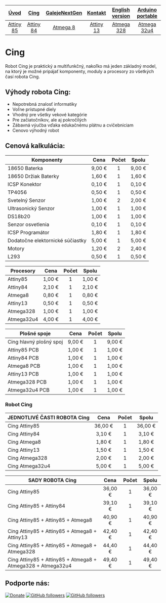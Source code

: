 | [**Úvod**](README-Attiny85.md) |[**Cing**](README-cing-sk.md)  |[**GalejeNextGen**](README-GNG-sk.md)|[**Kontakt**](README-kontakt.md)|[**English version**](README-en.md)|[**Arduino portable**](https://goo.gl/Sfmrn4)|
|:---:|:---:|:---:|:---:|:---:|:---:|
|[Attiny 85](README-Attiny85.md)|[Attiny 84](README-Attiny84.md)|[Atmega 8](README-Atmega8.md)|[Attiny 13](README-Attiny13.md)|[Atmega 328](README-Atmega328.md)|[Atmega 32u4](README-Atmega32u4.md)|

# Cing
  Robot Cing je praktický a multifunkčný, nakoľko má jeden základný model, na ktorý je možné pripájať komponenty, moduly a procesory zo všetkých časí robota Cing. 

## Výhody robota Cing:
-	Nepotrebná znalosť informatiky
-	Voľne prístupné diely
-	Vhodný pre všetky vekové kategórie
-	Pre začiatočníkov, ale aj pokročilých
-	Zábavná výučba vďaka edukačnému plátnu a cvičebniciam
-	Cenovo výhodný robot

## Cenová kalkulácia:

| Komponenty                                  | Cena   | Počet | Spolu  |
|---------------------------------------------|:------:|:-----:|:------:|
| 18650 Baterka                               | 9,00 € | 1     | 9,00 € |
| 18650 Držiak Baterky                        | 1,60 € | 1     | 1,60 € |
| ICSP Konektor                               | 0,10 € | 1     | 0,10 € |
| TP4056                                      | 0,50 € | 1     | 0,50 € |
| Svetelný Senzor                             | 1,00 € | 2     | 2,00 € |
| Ultrasonický Senzor                         | 1,00 € | 1     | 1,00 € |
| DS18b20                                     | 1,00 € | 1     | 1,00 € |
| Senzor osvetlenia                           | 0,10 € | 1     | 0,10 € |
| ICSP Programátor                            | 1,80 € | 1     | 1,80 € |
| Dodatočne elektornické súčiastky            | 5,00 € | 1     | 5,00 € |
| Motory                                      | 1,20 € | 2     | 2,40 € |
| L293                                        | 0,50 € | 1     | 0,50 € |

| Procesory                                   | Cena   | Počet | Spolu  |
|---------------------------------------------|:------:|:-----:|:------:|
| Attiny85                                    | 1,00 € | 1     | 1,00 € |
| Attiny84                                    | 2,10 € | 1     | 2,10 € |
| Atmega8                                     | 0,80 € | 1     | 0,80 € |
| Attiny13                                    | 0,50 € | 1     | 0,50 € |
| Atmega328                                   | 1,00 € | 1     | 1,00 € |
| Atmega32u4                                  | 4,00 € | 1     | 4,00 € |

| Plošné spoje                                | Cena   | Počet | Spolu  |
|---------------------------------------------|:------:|:-----:|:------:|
| Cing hlavný plošný spoj                     | 9,00 € | 1     | 9,00 € |
| Attiny85 PCB                                | 1,00 € | 1     | 1,00 € |
| Attiny84 PCB                                | 1,00 € | 1     | 1,00 € |
| Atmega8 PCB                                 | 1,00 € | 1     | 1,00 € |
| Attiny13 PCB                                | 1,00 € | 1     | 1,00 € |
| Atmega328 PCB                               | 1,00 € | 1     | 1,00 € |
| Atmega32u4 PCB                              | 1,00 € | 1     | 1,00 € |

### Robot Cing

|  JEDNOTLIVÉ ČASTI ROBOTA Cing                               |   Cena  | Počet | Spolu   |
|-------------------------------------------------------------|:-------:|:-----:|:-------:|
| Cing Attiny85                                               | 36,00 € |   1   | 36,00 € |
| Cing Attiny84                                               |  3,10 € |   1   |  3,10 € |
| Cing Atmega8                                                |  1,80 € |   1   |  1,80 € |
| Cing Attiny13                                               |  1,50 € |   1   |  1,50 € |
| Cing Atmega328                                              |  2,00 € |   1   |  2,00 € |
| Cing Atmega32u4                                             |  5,00 € |   1   |  5,00 € |

|  SADY ROBOTA Cing                                           |   Cena  | Počet | Spolu   |
|-------------------------------------------------------------|:-------:|:-----:|:-------:|
| Cing Attiny85                                               | 36,00 € |   1   | 36,00 € |
| Cing Attiny85 + Attiny84                                    | 39,10 € |   1   | 39,10 € |
| Cing Attiny85 + Attiny85 + Atmega8                          | 40,90 € |   1   | 40,90 € |
| Cing Attiny85 + Attiny85 + Atmega8 + Attiny13               | 42,40 € |   1   | 42,40 € |
| Cing Attiny85 + Attiny85 + Atmega8 + Atmega328              | 44,40 € |   1   | 44,40 € |
| Cing Attiny85 + Attiny85 + Atmega8 + Atmega328 + Atmega32u4 | 49,40 € |   1   | 49,40 € |



## Podporte nás:
[![Donate](https://img.shields.io/badge/paypal-donate-yellow.svg)](https://www.paypal.me/StanislavJochman)
[![GitHub followers](https://img.shields.io/github/followers/espadrine.svg?style=social&label=Follow)](https://github.com/StanislavJochman/ATTEMP)
[![GitHub followers](https://img.shields.io/github/followers/espadrine.svg?style=social&label=Follow)](https://github.com/Galeje/Cing)
